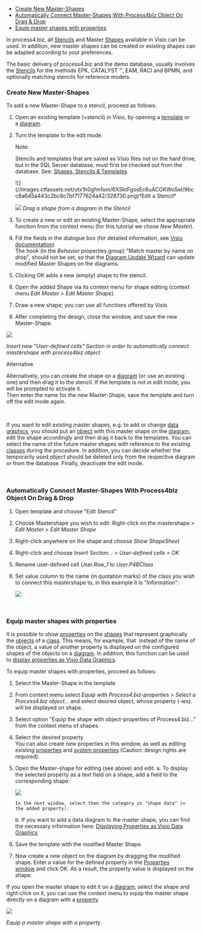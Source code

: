 
-   [Create New Master-Shapes](#create-new-master-shapes)
-   [Automatically Connect Master-Shapes With Process4bIz Object On Drag
    & Drop](#automatically-connect-master-shapes-with-process4biz-object-on-drag--drop)
-   [Equip master shapes with properties](#equip-master-shapes-with-propertiess)


In process4.biz, all [Stencils](shapes-stencils-and-templates) and
Master [Shapes](shapes-stencils-and-templates) available in Visio can be
used. In addition, new master shapes can be created or existing shapes
can be adapted according to your preferences.

The basic delivery of process4.biz and the demo database, usually involves the [Stencils](shapes-stencils-and-templates) for the methods EPK, CATALYST ™, EAM, RACI and BPMN, and optionally matching stencils for reference models.

### Create New Master-Shapes

To add a new Master-Shape to a stencil, proceed as follows:

1.  Open an existing template (=stencil) in Visio, by opening
    a [template](shapes-stencils-and-templates) or a [diagram](diagram).
2.  Turn the template to the edit mode.

    <div class="info">
    Note:

    Stencils and templates that are saved as Visio files not on the hard
    drive, but in the SQL Server database, must first be checked out
    from the database. See: [Shapes, Stencils &
    Templates](shapes-stencils-and-templates)
    </div>
    ![](//images.ctfassets.net/utx1h0gfm1om/6XSktFgosEc6uACGKWoSeI/9bcc8a645a443c2bc8c7bf7177624a42/328730.png)*Edit a Stencil*  
    
    ![](//images.ctfassets.net/utx1h0gfm1om/5kkumzWlRS8kIaisMOukgC/7a53ea61dab99bfd2c1a70b455afa59a/328716.png)
*Drag a shape from a diagram in the Stencil*

3.  To create a new or edit an existing Master-Shape, select the
    appropriate function from the context menu (for this tutorial we
    chose *New Master*).
4.  Fill the fields in the dialogue box (for detailed information, see
    [Visio documentation](https://msdn.microsoft.com/en-us/library/office/fp161226.aspx))  
    The hook (in the *Behavior* properties group) "Match master by name
    on drop", should not be set, so that the [Diagram Update
    Wizard](diagram-update) can update modified Master Shapes on the
    diagrams.

5.  Clicking OK adds a new (empty) shape to the stencil.
6.  Open the added Shape via its context menu for shape editing (context
    menu *Edit Master &gt; Edit Master Shape*).

7.  Draw a new shape; you can use all functions offered by Visio.

8.  After completing the design, close the window, and save the new
    Master-Shape.

*![](//images.ctfassets.net/utx1h0gfm1om/5TRROO2FPOcEKUmSOU4OCw/5c7fb76183f23f184cd1202f5a44be84/329441.png)*

*Insert new "User-defined cells" Section in order to automatically connect mastershape with process4biz object*
 

<div class="success">
  Alternative

Alternatively, you can create the shape on a [diagram](diagram) (or use
an existing one) and then drag it to the stencil. If the template is not
in edit mode, you will be prompted to activate it.  
Then enter the name for the new Master-Shape, save the template and turn
off the edit mode again.
</div>

 

If you want to edit existing master shapes, e.g. to add or change [data
graphics](displaying-properties-as-visio-data-graphics), you should put
an [object](object) with this master shape on the [diagram](diagram),
edit the shape accordingly and then drag it back to the templates. You
can select the name of the future master shapes with reference to the
existing [classes](class) during the procedure. In addition, you can
decide whether the temporarily used object should be deleted only from
the respective diagram or from the database. Finally, deactivate the
edit mode.

 

### Automatically Connect Master-Shapes With Process4bIz Object On Drag & Drop

1.  Open template and choose "Edit Stencil"
2.  Choose Mastershape you wish to edit: Right-click on the
    mastershape &gt; *Edit Master* &gt; *Edit Master Shape*
3.  Right-click anywhere on the shape and choose *Show ShapeSheet*
4.  Right-click and choose *Insert Section...* &gt; *User-defined
    cells* &gt; *OK*
5.  Rename user-defined cell *User.Row\_1* to *User.P4BClass*
6.  Set value column to the name (in quotation marks) of the class you
    wish to connect this mastershape to, in this example it is
    "Information":  
      
    ![](//images.ctfassets.net/utx1h0gfm1om/323HzSTGjS0gGGQyyQy6UC/65d443a1df9260f4f099d7e9cdce32b8/329203.png)

 

### Equip master shapes with properties

It is possible to show [properties](property-group-and-property) on
the [shapes](shapes-stencils-and-templates) that represent graphically
the [objects](object) of a [class](class). This means, for example, that
 instead of the name of the object, a value of another property is
displayed on the configured shapes of the objects on
a [diagram](diagram). In addition, this function can be used to [display
properties as Visio Data
Graphics](displaying-properties-as-visio-data-graphics).

To equip master shapes with properties, proceed as follows:

1.  Select the Master-Shape in the template
2.  From context menu select *Equip with Process4.biz-properties* &gt;
    *Select a Process4.biz object...* and select desired object, whose
    property (-ies) will be displayed on shape.
3.  Select option "Equip the shape with object-properties of
    Process4.biz..." from the context menu of shapes.
4.  Select the desired property.  
    You can also create new properties in this window, as well as
    editing existing [properties](property-group-and-property) and [system
    properties](system-properties) (Caution: design rights are
    required).
5.  Open the Master-shape for editing (see above) and edit.
    a.  To display the selected property as a text field on a shape, add        a field to the corresponding shape:

       ![](//images.ctfassets.net/utx1h0gfm1om/1siaS3f5vCGaEkIiKsQeI2/db0aee68f6b2cdb193a40ecfae88288e/328775.png)

        In the next window, select then the category in "shape data" (=
        the added property).

    b.  If you want to add a data diagram to the master shape, you can
        find the necessary information here: [Displaying Properties as
        Visio Data Graphics](displaying-properties-as-visio-data-graphics)

6.  Save the template with the modified Master Shape.

7.  Now create a new object on the diagram by dragging the modified
    shape. Enter a value for the defined property in the [Properties
    window](properties-dialog-box) and click OK. As a result, the
    property value is displayed on the shape.

If you open the master shape to edit it on a [diagram](diagram), select
the shape and right-click on it, you can use the context menu to equip
the master shape directly on a diagram with
a [property](property-group-and-property).

![](//images.ctfassets.net/utx1h0gfm1om/1pgw7Tb7hK28qs8MAAmkcI/c42bb9f012700b4f30a7fbe90e6337e9/328773.png)

*Equip a master shape with a property*
